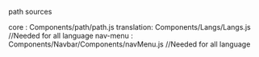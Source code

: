 path sources

core : Components/path/path.js
translation: Components/Langs/Langs.js   //Needed for all language
nav-menu : Components/Navbar/Components/navMenu.js	//Needed for all language
